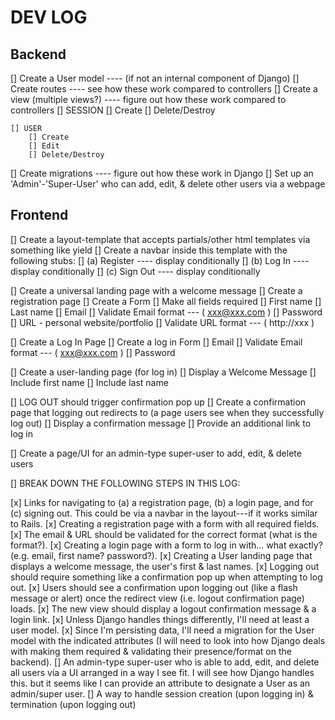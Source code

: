 # DEV LOG

## Backend

[] Create a User model                 ---- (if not an internal component of Django)
[] Create routes                       ---- see how these work compared to controllers
[] Create a view (multiple views?)     ---- figure out how these work compared to controllers
    []  SESSION
        [] Create
        [] Delete/Destroy

    [] USER
        [] Create
        [] Edit
        [] Delete/Destroy

[] Create migrations                   ---- figure out how these work in Django
[] Set up an 'Admin'-'Super-User' who can add, edit, & delete other users via a webpage



## Frontend

[] Create a layout-template that accepts partials/other html templates via something like yield
[] Create a navbar inside this template with the following stubs:
        [] (a) Register        ---- display conditionally
        [] (b) Log In          ---- display conditionally
        [] (c) Sign Out        ---- display conditionally

[] Create a universal landing page with a welcome message
[] Create a registration page
        [] Create a Form
        [] Make all fields required
            [] First name
            [] Last name
            [] Email
                [] Validate Email format --- ( xxx@xxx.com )
            [] Password
            [] URL - personal website/portfolio
                [] Validate URL format   --- ( http://xxx )

[] Create a Log In Page
        [] Create a log in Form
            [] Email
                [] Validate Email format --- ( xxx@xxx.com )
            [] Password


[] Create a user-landing page (for log in)
        [] Display a Welcome Message
            [] Include first name
            [] Include last name

[] LOG OUT should trigger confirmation pop up
[] Create a confirmation page that logging out redirects to (a page users see when they successfully log out)
        [] Display a confirmation message
        [] Provide an additional link to log in

[] Create a page/UI for an admin-type super-user to add, edit, & delete users



[] BREAK DOWN THE FOLLOWING STEPS IN THIS LOG:

[x] Links for navigating to (a) a registration page, (b) a login page, and for (c) signing out. This could be via a navbar in the layout---if it works similar to Rails.
[x] Creating a registration page with a form with all required fields.
[x] The email & URL should be validated for the correct format (what is the format?).
[x] Creating a login page with a form to log in with... what exactly? (e.g. email, first name? password?).
[x] Creating a User landing page that displays a welcome message, the user's first & last names.
[x] Logging out should require something like a confirmation pop up when attempting to log out.
[x] Users should see a confirmation upon logging out (like a flash message or alert) once the redirect view (i.e. logout confirmation page) loads.
[x] The new view should display a logout confirmation message & a login link.
[x] Unless Django handles things differently, I'll need at least a user model.
[x] Since I'm persisting data, I'll need a migration for the User model with the indicated attributes (I will need to look into how Django deals with making them required &  validating their presence/format on the backend).
[] An admin-type super-user who is able to add, edit, and delete all users via a UI arranged in a way I see fit.  I will see how Django handles this. but it seems like I can provide an attribute to designate a User as an admin/super user.
[] A way to handle session creation (upon logging in) & termination (upon logging out)